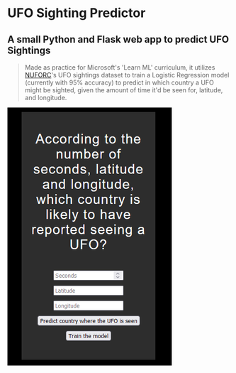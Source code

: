 # UFO Sighting Predictor
## A small Python and Flask web app to predict UFO Sightings
> Made as practice for Microsoft's 'Learn ML' curriculum, it utilizes [NUFORC](https://nuforc.org)'s UFO sightings dataset to train a Logistic Regression model (currently with 95% accuracy) to predict in which country a UFO might be sighted, given the amount of time it'd be seen for, latitude, and longitude.

![main screen](/static/images/image.png)
